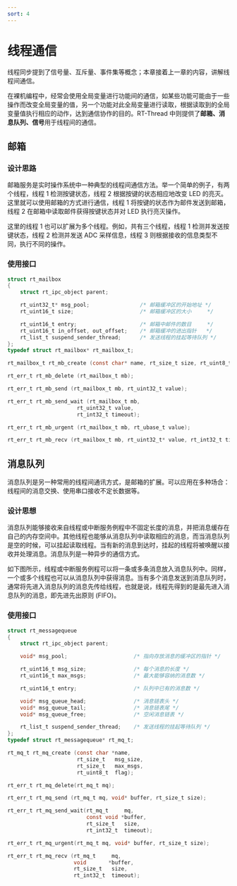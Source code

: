 ```yaml
---
sort: 4
---
```

# 线程通信

线程同步提到了信号量、互斥量、事件集等概念；本章接着上一章的内容，讲解线程间通信。

在裸机编程中，经常会使用全局变量进行功能间的通信，如某些功能可能由于一些操作而改变全局变量的值，另一个功能对此全局变量进行读取，根据读取到的全局变量值执行相应的动作，达到通信协作的目的。RT-Thread 中则提供了**邮箱、消息队列、信号**用于线程间的通信。

## 邮箱

### 设计思路

邮箱服务是实时操作系统中一种典型的线程间通信方法。举一个简单的例子，有两个线程，线程 1 检测按键状态，线程 2 根据按键的状态相应地改变 LED 的亮灭。这里就可以使用邮箱的方式进行通信，线程 1 将按键的状态作为邮件发送到邮箱，线程 2 在邮箱中读取邮件获得按键状态并对 LED 执行亮灭操作。

这里的线程 1 也可以扩展为多个线程。例如，共有三个线程，线程 1 检测并发送按键状态，线程 2 检测并发送 ADC 采样信息，线程 3 则根据接收的信息类型不同，执行不同的操作。


### 使用接口

```c
struct rt_mailbox
{
    struct rt_ipc_object parent;

    rt_uint32_t* msg_pool;                /* 邮箱缓冲区的开始地址 */
    rt_uint16_t size;                     /* 邮箱缓冲区的大小     */

    rt_uint16_t entry;                    /* 邮箱中邮件的数目     */
    rt_uint16_t in_offset, out_offset;    /* 邮箱缓冲的进出指针   */
    rt_list_t suspend_sender_thread;      /* 发送线程的挂起等待队列 */
};
typedef struct rt_mailbox* rt_mailbox_t;
```


```c
rt_mailbox_t rt_mb_create (const char* name, rt_size_t size, rt_uint8_t flag);
```

```c
rt_err_t rt_mb_delete (rt_mailbox_t mb);
```

```c
rt_err_t rt_mb_send (rt_mailbox_t mb, rt_uint32_t value);
```

```c
rt_err_t rt_mb_send_wait (rt_mailbox_t mb,
                      rt_uint32_t value,
                      rt_int32_t timeout);
```

```c
rt_err_t rt_mb_urgent (rt_mailbox_t mb, rt_ubase_t value);
```


```c
rt_err_t rt_mb_recv (rt_mailbox_t mb, rt_uint32_t* value, rt_int32_t timeout);
```

## 消息队列

消息队列是另一种常用的线程间通讯方式，是邮箱的扩展。可以应用在多种场合：线程间的消息交换、使用串口接收不定长数据等。

### 设计思想

消息队列能够接收来自线程或中断服务例程中不固定长度的消息，并把消息缓存在自己的内存空间中。其他线程也能够从消息队列中读取相应的消息，而当消息队列是空的时候，可以挂起读取线程。当有新的消息到达时，挂起的线程将被唤醒以接收并处理消息。消息队列是一种异步的通信方式。

如下图所示，线程或中断服务例程可以将一条或多条消息放入消息队列中。同样，一个或多个线程也可以从消息队列中获得消息。当有多个消息发送到消息队列时，通常将先进入消息队列的消息先传给线程，也就是说，线程先得到的是最先进入消息队列的消息，即先进先出原则 (FIFO)。


### 使用接口

```c
struct rt_messagequeue
{
    struct rt_ipc_object parent;

    void* msg_pool;                     /* 指向存放消息的缓冲区的指针 */

    rt_uint16_t msg_size;               /* 每个消息的长度 */
    rt_uint16_t max_msgs;               /* 最大能够容纳的消息数 */

    rt_uint16_t entry;                  /* 队列中已有的消息数 */

    void* msg_queue_head;               /* 消息链表头 */
    void* msg_queue_tail;               /* 消息链表尾 */
    void* msg_queue_free;               /* 空闲消息链表 */

    rt_list_t suspend_sender_thread;    /* 发送线程的挂起等待队列 */
};
typedef struct rt_messagequeue* rt_mq_t;
```

```c
rt_mq_t rt_mq_create (const char *name, 
                      rt_size_t   msg_size,
                      rt_size_t   max_msgs, 
                      rt_uint8_t  flag);
```

```c
rt_err_t rt_mq_delete(rt_mq_t mq);
```

```c
rt_err_t rt_mq_send (rt_mq_t mq, void* buffer, rt_size_t size);
```

```c
rt_err_t rt_mq_send_wait(rt_mq_t     mq,
                         const void *buffer,
                         rt_size_t   size,
                         rt_int32_t  timeout);
```

```c
rt_err_t rt_mq_urgent(rt_mq_t mq, void* buffer, rt_size_t size);
```

```c
rt_err_t rt_mq_recv (rt_mq_t     mq, 
                     void       *buffer,
                     rt_size_t   size, 
                     rt_int32_t  timeout);
```





